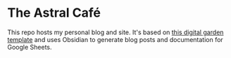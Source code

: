 # The Astral Café

This repo hosts my personal blog and site. It's based on [this digital garden template](https://github.com/maximevaillancourt/digital-garden-jekyll-template) and uses Obsidian to generate blog posts and documentation for Google Sheets.